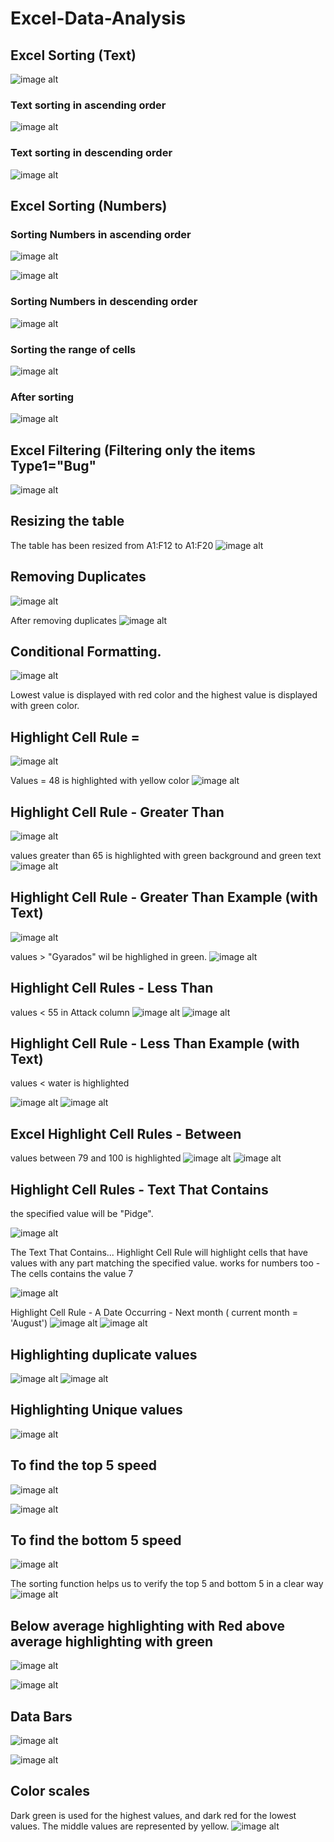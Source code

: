 # Excel-Data-Analysis
## Excel Sorting (Text)
![image alt](https://github.com/nsankareswari-70/Excel-Data-Analysis/blob/2abe6b5d544f2b2147382fad740cfe43c688fd6b/ex31.png)
### Text sorting in ascending order
![image alt](https://github.com/nsankareswari-70/Excel-Data-Analysis/blob/b23ca3bff4f39f63cedc74e20c43db9649477010/ex32.png)
### Text sorting in descending order
![image alt](https://github.com/nsankareswari-70/Excel-Data-Analysis/blob/6e0b24e8ce473079c1072f459502b1a092c105a5/ex33.png)
## Excel Sorting (Numbers)
### Sorting Numbers in ascending order
![image alt](https://github.com/nsankareswari-70/Excel-Data-Analysis/blob/1dee6cacbc59f395b61dfd27c0bfd373606e1b3a/ex34.png)

![image alt](https://github.com/nsankareswari-70/Excel-Data-Analysis/blob/35de87b008a65583ba469442754c2d1bc42b935c/ex35.png)

### Sorting Numbers in descending order
![image alt](https://github.com/nsankareswari-70/Excel-Data-Analysis/blob/c9a7789a058ba0dc5cfe86dd38ed320bee2cfa22/ex36.png)

### Sorting the range of cells

![image alt](https://github.com/nsankareswari-70/Excel-Data-Analysis/blob/36ff676357c6081550fde70f856492e549b09a4c/ex37.png)

### After sorting
![image alt](https://github.com/nsankareswari-70/Excel-Data-Analysis/blob/d57073e9393a60772358462efee4b2e1db18ca70/ex38.png)

## Excel Filtering (Filtering only the items Type1="Bug"
![image alt](https://github.com/nsankareswari-70/Excel-Data-Analysis/blob/8835fa170909976cdc4cc724992eb1bab5c14c22/ex39.png)

## Resizing the table
The table has been resized from A1:F12 to A1:F20
![image alt](https://github.com/nsankareswari-70/Excel-Data-Analysis/blob/452afcdd7103e37ad1972b06e63358ee00dec9d5/ex40.png)

## Removing Duplicates
![image alt](https://github.com/nsankareswari-70/Excel-Data-Analysis/blob/b48cfa59900e5af1494fd0cb184bd97890b1c6d0/ex41.png)

After removing duplicates
![image alt](https://github.com/nsankareswari-70/Excel-Data-Analysis/blob/b48cfa59900e5af1494fd0cb184bd97890b1c6d0/ex42.png)

## Conditional Formatting.

![image alt](https://github.com/nsankareswari-70/Excel-Data-Analysis/blob/083207b3f8401249b5b7792b4305bf16c5d1c495/ex43.png)

Lowest value is displayed with red color and the highest value is displayed with green color.

## Highlight Cell Rule =
![image alt](https://github.com/nsankareswari-70/Excel-Data-Analysis/blob/17333e572ea7a591e263a5713dc53d23f9437771/ex44.png)

Values = 48 is highlighted with yellow color
![image alt](https://github.com/nsankareswari-70/Excel-Data-Analysis/blob/fc1a8c2406f6ad4de172475162e91b132c51e906/ex45.png)

## Highlight Cell Rule - Greater Than
![image alt](https://github.com/nsankareswari-70/Excel-Data-Analysis/blob/de59653a6781bbc2c03b6ddf5ebdcc04d80a6178/ex46.png)

values greater than 65 is highlighted with green background and green text
![image alt](https://github.com/nsankareswari-70/Excel-Data-Analysis/blob/3b66bcebdb663efb7d3c7bcd4976b94f4b94e4e2/ex47.png)

## Highlight Cell Rule - Greater Than Example (with Text)
![image alt](https://github.com/nsankareswari-70/Excel-Data-Analysis/blob/735a6bcd0393e25485c39bde3ae39c8f3a6497a8/ex48.png)

values > "Gyarados" wil be highlighed in green.
![image alt](https://github.com/nsankareswari-70/Excel-Data-Analysis/blob/735a6bcd0393e25485c39bde3ae39c8f3a6497a8/ex49.png)

## Highlight Cell Rules - Less Than
values < 55 in Attack column
![image alt](https://github.com/nsankareswari-70/Excel-Data-Analysis/blob/e747fceb248a70625fdbe46914c3d12ce77dc797/ex49.png)
![image alt](https://github.com/nsankareswari-70/Excel-Data-Analysis/blob/e747fceb248a70625fdbe46914c3d12ce77dc797/ex50.png)

## Highlight Cell Rule - Less Than Example (with Text)
values < water is highlighted

![image alt](https://github.com/nsankareswari-70/Excel-Data-Analysis/blob/78d51313604cff5a90589df11410860a2def80cf/ex51.png)
![image alt](https://github.com/nsankareswari-70/Excel-Data-Analysis/blob/78d51313604cff5a90589df11410860a2def80cf/ex52.png)

## Excel Highlight Cell Rules - Between
values between 79 and 100 is highlighted
![image alt](https://github.com/nsankareswari-70/Excel-Data-Analysis/blob/d2df80fb9efefb9cf9aede6c209c1f21ba8f84ce/ex53.png)
![image alt](https://github.com/nsankareswari-70/Excel-Data-Analysis/blob/d2df80fb9efefb9cf9aede6c209c1f21ba8f84ce/ex54.png)

## Highlight Cell Rules - Text That Contains
the specified value will be "Pidge".

![image alt](https://github.com/nsankareswari-70/Excel-Data-Analysis/blob/bfee4e2b03ffeac1c94385aa9de6044d0b066abc/ex55.png)

The Text That Contains... Highlight Cell Rule will highlight cells that have values with any part matching the specified value.
works for numbers too - The cells contains the value 7

![image alt](https://github.com/nsankareswari-70/Excel-Data-Analysis/blob/73163e1b039878f7e2ed49ad8fc5d04480f80401/ex56.png)

Highlight Cell Rule - A Date Occurring - Next month ( current month = 'August')
![image alt](https://github.com/nsankareswari-70/Excel-Data-Analysis/blob/1a6aedb31b9cd301b9368c1c2caf0d7e4417eba9/ex57.png)
![image alt](https://github.com/nsankareswari-70/Excel-Data-Analysis/blob/1a6aedb31b9cd301b9368c1c2caf0d7e4417eba9/ex58.png)

## Highlighting duplicate values
![image alt](https://github.com/nsankareswari-70/Excel-Data-Analysis/blob/6c43ce54b0a6965de45354555036b9be7402d17b/ex59.png)
![image alt](https://github.com/nsankareswari-70/Excel-Data-Analysis/blob/6c43ce54b0a6965de45354555036b9be7402d17b/ex60.png)

## Highlighting Unique values
![image alt](https://github.com/nsankareswari-70/Excel-Data-Analysis/blob/41f32d5e18dcc4095f0cfd79e684fda86ad4d1d9/ex61.png)

## To find the top 5 speed 
![image alt](https://github.com/nsankareswari-70/Excel-Data-Analysis/blob/6bc512d94ae0b06cc50c3b4793f2e4e3f6b4e8c5/ex62.png)

![image alt](https://github.com/nsankareswari-70/Excel-Data-Analysis/blob/6bc512d94ae0b06cc50c3b4793f2e4e3f6b4e8c5/ex63.png)

## To find the bottom 5 speed
![image alt](https://github.com/nsankareswari-70/Excel-Data-Analysis/blob/6bc512d94ae0b06cc50c3b4793f2e4e3f6b4e8c5/ex64.png)

The sorting function helps us to verify the top 5 and bottom 5 in a clear way
![image alt](https://github.com/nsankareswari-70/Excel-Data-Analysis/blob/1e61f14f4f1b6cf7f841268f8d09487be3b18307/ex65.png)

## Below average highlighting with Red above average highlighting with green
![image alt](https://github.com/nsankareswari-70/Excel-Data-Analysis/blob/cd61296216e1d99396aa2bb2b3c2799af262f9db/ex66.png)

![image alt](https://github.com/nsankareswari-70/Excel-Data-Analysis/blob/cd61296216e1d99396aa2bb2b3c2799af262f9db/ex67.png)

## Data Bars
![image alt](https://github.com/nsankareswari-70/Excel-Data-Analysis/blob/fba0040b2f96af7bf83a8037e4203585aabf519d/ex68.png)

![image alt](https://github.com/nsankareswari-70/Excel-Data-Analysis/blob/3aeb7ccdae93f412beea67b8ee32ca920e79861d/ex69.png)

## Color scales

Dark green is used for the highest values, and dark red for the lowest values. The middle values are represented by yellow.
![image alt](https://github.com/nsankareswari-70/Excel-Data-Analysis/blob/3aeb7ccdae93f412beea67b8ee32ca920e79861d/ex70.png)


